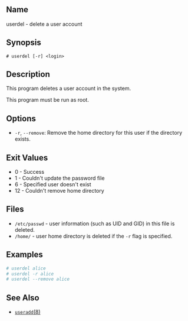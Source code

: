 ## Name

userdel - delete a user account

## Synopsis

```**sh
# userdel [-r] <login>
```

## Description

This program deletes a user account in the system.

This program must be run as root.

## Options

* `-r`, `--remove`: Remove the home directory for this user if the directory exists.

## Exit Values

* 0 - Success
* 1 - Couldn't update the password file
* 6 - Specified user doesn't exist
* 12 - Couldn't remove home directory

## Files

* `/etc/passwd` - user information (such as UID and GID) in this file is deleted.
* `/home/` - user home directory is deleted if the `-r` flag is specified.

## Examples

```sh
# userdel alice
# userdel -r alice
# userdel --remove alice
```

## See Also

* [`useradd`(8)](useradd.md)
